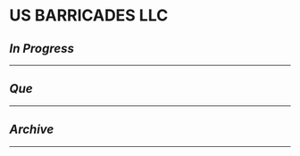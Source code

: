# US BARRICADES LLC

## *In Progress*

--------------------

## *Que*

-----------------------------------
## *Archive*

-----------------------------------
